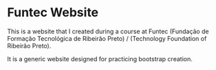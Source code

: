 # Funtec Website
This is a website that I created during a course at Funtec (Fundação de Formação Tecnológica de Ribeirão Preto) / (Technology Foundation of Ribeirão Preto).

It is a generic website designed for practicing bootstrap creation.
